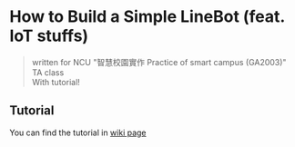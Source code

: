 # How to Build a Simple LineBot (feat. IoT stuffs)
> written for NCU "智慧校園實作 Practice of smart campus (GA2003)" TA class  
> With tutorial!

## Tutorial
You can find the tutorial in [wiki page](https://github.com/JCxYIS/LineBot-IoT/wiki)
